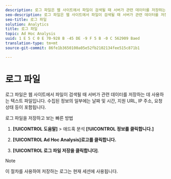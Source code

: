 ```yaml
---
description: 로그 파일은 웹 사이트에서 파일이 검색될 때 서버가 관련 데이터를 저장하는 데 사용하는 텍스트 파일입니다. 수집된 정보의 일부에는 날짜 및 시간, 지원 URL, IP 주소, 요청 상태 등이 포함됩니다.
seo-description: 로그 파일은 웹 사이트에서 파일이 검색될 때 서버가 관련 데이터를 저장하는 데 사용하는 텍스트 파일입니다. 수집된 정보의 일부에는 날짜 및 시간, 지원 URL, IP 주소, 요청 상태 등이 포함됩니다.
seo-title: 로그 파일
solution: Analytics
title: 로그 파일
topic: Ad Hoc Analysis
uuid: 1 E 5 C 0 E 70-928 B -45 DE -9 F 5 B -0 C 562909 Baed
translation-type: tm+mt
source-git-commit: 86fe1b3650100a05e52fb2102134fee515c871b1

---
```



# 로그 파일

로그 파일은 웹 사이트에서 파일이 검색될 때 서버가 관련 데이터를 저장하는 데 사용하는 텍스트 파일입니다. 수집된 정보의 일부에는 날짜 및 시간, 지원 URL, IP 주소, 요청 상태 등이 포함됩니다.

로그 파일을 저장하고 보는 빠른 방법

1. **[!UICONTROL 도움말]** &gt; 애드혹 분석 **[!UICONTROL 정보를 클릭합니다.]**

1. **[!UICONTROL Ad Hoc Analysis]로고를 클릭합니다.**
1. **[!UICONTROL 로그 파일 저장을 클릭합니다]**.

>[!NOTE]
>
>이 절차를 사용하여 저장하는 로그는 현재 세션에 사용됩니다.

